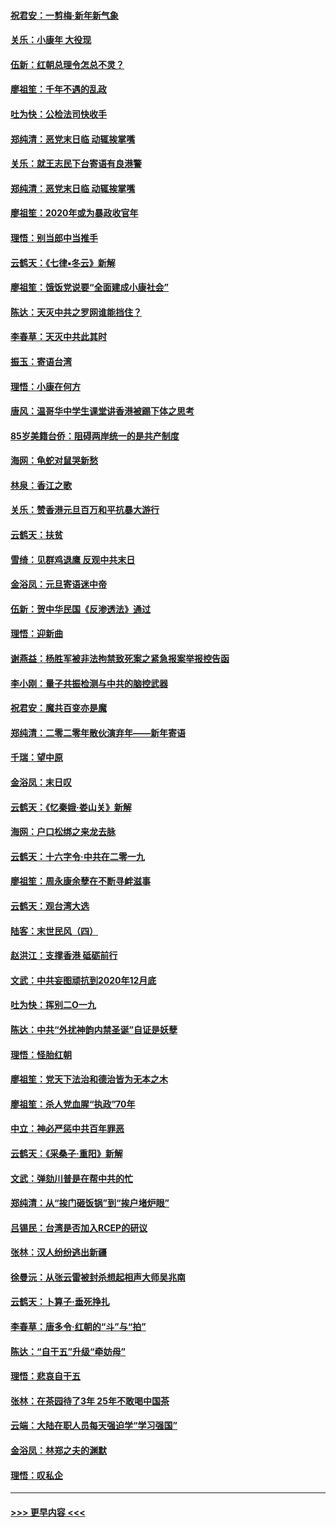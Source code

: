 #### [祝君安：一剪梅‧新年新气象](../pages/nsc993/n11776340.md?t=01081911) 
#### [关乐：小康年 大役现](../pages/nsc993/n11774213.md?t=01081911) 
#### [伍新：红朝总理令怎总不灵？](../pages/nsc993/n11770813.md?t=01081911) 
#### [廖祖笙：千年不遇的乱政](../pages/nsc993/n11770373.md?t=01081911) 
#### [吐为快：公检法司快收手](../pages/nsc993/n11770359.md?t=01081911) 
#### [郑纯清：恶党末日临 动辄挨掌嘴](../pages/nsc993/n11769912.md?t=01081911) 
#### [关乐：就王志民下台寄语有良港警](../pages/nsc993/n11769903.md?t=01081911) 
#### [郑纯清：恶党末日临 动辄挨掌嘴](../pages/nsc993/n11769356.md?t=01081911) 
#### [廖祖笙：2020年或为暴政收官年](../pages/nsc993/n11768216.md?t=01081911) 
#### [理悟：别当郎中当推手](../pages/nsc993/n11768243.md?t=01081911) 
#### [云鹤天：《七律▪冬云》新解](../pages/nsc993/n11768204.md?t=01081911) 
#### [廖祖笙：饿饭党说要“全面建成小康社会”](../pages/nsc993/n11767482.md?t=01081911) 
#### [陈达：天灭中共之罗网谁能挡住？](../pages/nsc993/n11767465.md?t=01081911) 
#### [李春草：天灭中共此其时](../pages/nsc993/n11767452.md?t=01081911) 
#### [振玉：寄语台湾](../pages/nsc993/n11767432.md?t=01081911) 
#### [理悟：小康在何方](../pages/nsc993/n11767394.md?t=01081911) 
#### [唐风：温哥华中学生课堂讲香港被踢下体之思考](../pages/nsc993/n11766848.md?t=01081911) 
#### [85岁美籍台侨：阻碍两岸统一的是共产制度](../pages/nsc993/n11765043.md?t=01081911) 
#### [海网：龟蛇对鼠哭新愁](../pages/nsc993/n11764895.md?t=01081911) 
#### [林泉：香江之歌](../pages/nsc993/n11764415.md?t=01081911) 
#### [关乐：赞香港元旦百万和平抗暴大游行](../pages/nsc993/n11764382.md?t=01081911) 
#### [云鹤天：扶贫](../pages/nsc993/n11764245.md?t=01081911) 
#### [雪绮：见群鸡退鹰  反观中共末日](../pages/nsc993/n11762112.md?t=01081911) 
#### [金浴凤：元旦寄语迷中帝](../pages/nsc993/n11761788.md?t=01081911) 
#### [伍新：贺中华民国《反渗透法》通过](../pages/nsc993/n11761994.md?t=01081911) 
#### [理悟：迎新曲](../pages/nsc993/n11761152.md?t=01081911) 
#### [谢燕益：杨胜军被非法拘禁致死案之紧急报案举报控告函](../pages/nsc993/n11756134.md?t=01081911) 
#### [李小刚：量子共振检测与中共的脑控武器](../pages/nsc993/n11754518.md?t=01081911) 
#### [祝君安：魔共百变亦是魔](../pages/nsc993/n11754469.md?t=01081911) 
#### [郑纯清：二零二零年散伙演弃年——新年寄语](../pages/nsc993/n11754195.md?t=01081911) 
#### [千瑞：望中原](../pages/nsc993/n11754159.md?t=01081911) 
#### [金浴凤：末日叹](../pages/nsc993/n11752359.md?t=01081911) 
#### [云鹤天：《忆秦娥‧娄山关》新解](../pages/nsc993/n11752348.md?t=01081911) 
#### [海网：户口松绑之来龙去脉](../pages/nsc993/n11752328.md?t=01081911) 
#### [云鹤天：十六字令‧中共在二零一九](../pages/nsc993/n11752305.md?t=01081911) 
#### [廖祖笙：周永康余孽在不断寻衅滋事](../pages/nsc993/n11751013.md?t=01081911) 
#### [云鹤天：观台湾大选](../pages/nsc993/n11751007.md?t=01081911) 
#### [陆客：末世民风（四）](../pages/nsc993/n11749203.md?t=01081911) 
#### [赵洪江：支撑香港 砥砺前行](../pages/nsc993/n11748482.md?t=01081911) 
#### [文武：中共妄图顽抗到2020年12月底](../pages/nsc993/n11748446.md?t=01081911) 
#### [吐为快：挥别二O一九](../pages/nsc993/n11748411.md?t=01081911) 
#### [陈达：中共“外扰神韵内禁圣诞”自证是妖孽](../pages/nsc993/n11748226.md?t=01081911) 
#### [理悟：怪胎红朝](../pages/nsc993/n11748206.md?t=01081911) 
#### [廖祖笙：党天下法治和德治皆为无本之木](../pages/nsc993/n11748135.md?t=01081911) 
#### [廖祖笙：杀人党血腥“执政”70年](../pages/nsc993/n11745144.md?t=01081911) 
#### [中立：神必严惩中共百年罪恶](../pages/nsc993/n11744970.md?t=01081911) 
#### [云鹤天：《采桑子‧重阳》新解](../pages/nsc993/n11744948.md?t=01081911) 
#### [文武：弹劾川普是在帮中共的忙](../pages/nsc993/n11744758.md?t=01081911) 
#### [郑纯清：从“挨门砸饭锅”到“挨户堵炉眼”](../pages/nsc993/n11744745.md?t=01081911) 
#### [吕锡民：台湾是否加入RCEP的研议](../pages/nsc993/n11744701.md?t=01081911) 
#### [张林：汉人纷纷逃出新疆](../pages/nsc993/n11743530.md?t=01081911) 
#### [徐曼沅：从张云雷被封杀想起相声大师吴兆南](../pages/nsc993/n11741816.md?t=01081911) 
#### [云鹤天：卜算子‧垂死挣扎](../pages/nsc993/n11739956.md?t=01081911) 
#### [李春草：唐多令‧红朝的“斗”与“拍”](../pages/nsc993/n11739830.md?t=01081911) 
#### [陈达：“自干五”升级“牵妨母”](../pages/nsc993/n11739724.md?t=01081911) 
#### [理悟：悲哀自干五](../pages/nsc993/n11739547.md?t=01081911) 
#### [张林：在茶园待了3年 25年不敢喝中国茶](../pages/nsc993/n11739240.md?t=01081911) 
#### [云端：大陆在职人员每天强迫学“学习强国”](../pages/nsc993/n11738735.md?t=01081911) 
#### [金浴凤：林郑之夫的渊默](../pages/nsc993/n11737735.md?t=01081911) 
#### [理悟：叹私企](../pages/nsc993/n11737715.md?t=01081911) 

----
#### [ >>> 更早内容 <<< ](../indexes/nsc993-earlier.md)
